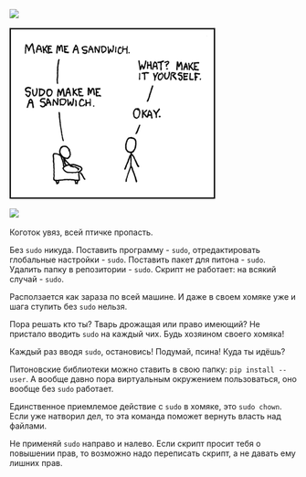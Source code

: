 [![](https://img.shields.io/badge/go-home-gray.svg)](../README.md)

![image](sandwich.png)

![](https://img.shields.io/badge/stop-sudo-red.svg) 

Коготок увяз, всей птичке пропасть.

Без `sudo` никуда. Поставить программу - `sudo`, отредактировать глобальные настройки - `sudo`. 
Поставить пакет для питона - `sudo`. Удалить папку в репозитории - `sudo`.
Скрипт не работает: на всякий случай - `sudo`. 

Расползается как зараза по всей машине. И даже в своем хомяке уже и шага ступить без `sudo` нельзя.

Пора решать кто ты? Тварь дрожащая или право имеющий? 
Не пристало вводить `sudo` на каждый чих. Будь хозяином своего хомяка!

Каждый раз вводя `sudo`, остановись! Подумай, псина! Куда ты идёшь?

Питоновские библиотеки можно ставить в свою папку: `pip install --user`.
А вообще давно пора виртуальным окружением пользоваться, оно вообще без `sudo` работает.

Единственное приемлемое действие с `sudo` в хомяке, это `sudo chown`.
Если уже натворил дел, то эта команда поможет вернуть власть над файлами.

Не применяй `sudo` направо и налево. Если скрипт просит тебя о повышении прав, то возможно надо переписать скрипт,
а не давать ему лишних прав.     








  


